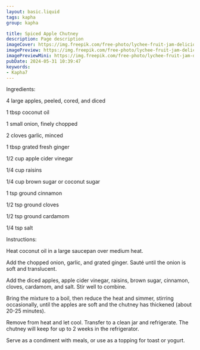 ```yaml
---
layout: basic.liquid
tags: kapha
group: kapha

title: Spiced Apple Chutney
description: Page description
imageCover: https://img.freepik.com/free-photo/lychee-fruit-jam-delicious-dessert-breakfast-thai-food_1150-23286.jpg?t=st=1717165608~exp=1717169208~hmac=2c753327e242786eeb77b5092d3bf1feaf0e4265693a8681821501f287b39b93&w=360
imagePreview: https://img.freepik.com/free-photo/lychee-fruit-jam-delicious-dessert-breakfast-thai-food_1150-23286.jpg?t=st=1717165608~exp=1717169208~hmac=2c753327e242786eeb77b5092d3bf1feaf0e4265693a8681821501f287b39b93&w=360
imagePreviewMini: https://img.freepik.com/free-photo/lychee-fruit-jam-delicious-dessert-breakfast-thai-food_1150-23286.jpg?t=st=1717165608~exp=1717169208~hmac=2c753327e242786eeb77b5092d3bf1feaf0e4265693a8681821501f287b39b93&w=360
pubDate: 2024-05-31 10:39:47
keywords:
- Kapha7
---
```


Ingredients:

4 large apples, peeled, cored, and diced

1 tbsp coconut oil

1 small onion, finely chopped

2 cloves garlic, minced

1 tbsp grated fresh ginger

1/2 cup apple cider vinegar

1/4 cup raisins

1/4 cup brown sugar or coconut sugar

1 tsp ground cinnamon

1/2 tsp ground cloves

1/2 tsp ground cardamom

1/4 tsp salt

Instructions:

Heat coconut oil in a large saucepan over medium heat.

Add the chopped onion, garlic, and grated ginger. Sauté until the onion is soft and translucent.

Add the diced apples, apple cider vinegar, raisins, brown sugar, cinnamon, cloves, cardamom, and salt. Stir well to combine.

Bring the mixture to a boil, then reduce the heat and simmer, stirring occasionally, until the apples are soft and the chutney has thickened (about 20-25 minutes).

Remove from heat and let cool. Transfer to a clean jar and refrigerate. The chutney will keep for up to 2 weeks in the refrigerator.

Serve as a condiment with meals, or use as a topping for toast or yogurt.

